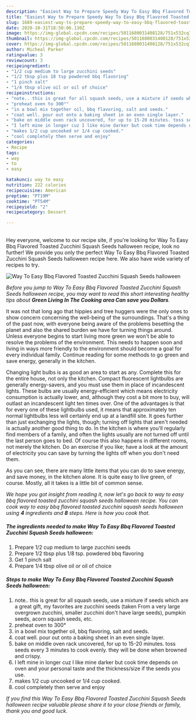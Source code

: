 ```yaml
---
description: "Easiest Way to Prepare Speedy Way To Easy Bbq Flavored Toasted Zucchini Squash Seeds halloween"
title: "Easiest Way to Prepare Speedy Way To Easy Bbq Flavored Toasted Zucchini Squash Seeds halloween"
slug: 1689-easiest-way-to-prepare-speedy-way-to-easy-bbq-flavored-toasted-zucchini-squash-seeds-halloween
date: 2020-10-31T18:50:06.130Z
image: https://img-global.cpcdn.com/recipes/5011680031408128/751x532cq70/way-to-easy-bbq-flavored-toasted-zucchini-squash-seeds-halloween-recipe-main-photo.jpg
thumbnail: https://img-global.cpcdn.com/recipes/5011680031408128/751x532cq70/way-to-easy-bbq-flavored-toasted-zucchini-squash-seeds-halloween-recipe-main-photo.jpg
cover: https://img-global.cpcdn.com/recipes/5011680031408128/751x532cq70/way-to-easy-bbq-flavored-toasted-zucchini-squash-seeds-halloween-recipe-main-photo.jpg
author: Micheal Parker
ratingvalue: 3
reviewcount: 3
recipeingredient:
- "1/2 cup medium to large zucchini seeds"
- "1/2 tbsp plus 18 tsp powdered bbq flavoring"
- "1 pinch salt"
- "1/4 tbsp olive oil or oil of choice"
recipeinstructions:
- "note.. this is great for all squash seeds, use a mixture if seeds which are a great gift, my favorites are zucchini seeds (taken From a very large overgrown zucchini, smaller zucchini don&#39;t have large seeds), pumpkin seeds, acorn squash seeds, etc."
- "preheat oven to 300°"
- "in a bowl mix together oil, bbq flavoring, salt and seeds."
- "coat well. pour out onto a baking sheet in an even single layer."
- "bake on middle oven rack uncovered, for up to 15-20 minutes. toss seeds every 3 minutes to cook evenly. they will be done when browned and crispy."
- "I left mine in longer cuz I like mine darker but cook time depends on oven and your personal taste and the thickness/size if the seeds you use."
- "makes 1/2 cup uncooked or 1/4 cup cooked."
- "cool completely then serve and enjoy"
categories:
- Recipe
tags:
- way
- to
- easy

katakunci: way to easy 
nutrition: 222 calories
recipecuisine: American
preptime: "PT19M"
cooktime: "PT54M"
recipeyield: "2"
recipecategory: Dessert

---
```

<br>
Hey everyone, welcome to our recipe site, if you're looking for Way To Easy Bbq Flavored Toasted Zucchini Squash Seeds halloween recipe, look no further! We provide you only the perfect Way To Easy Bbq Flavored Toasted Zucchini Squash Seeds halloween recipe here. We also have wide variety of recipes to try.
<br>


![Way To Easy Bbq Flavored Toasted Zucchini Squash Seeds halloween](https://img-global.cpcdn.com/recipes/5011680031408128/751x532cq70/way-to-easy-bbq-flavored-toasted-zucchini-squash-seeds-halloween-recipe-main-photo.jpg)

<i>Before you jump to Way To Easy Bbq Flavored Toasted Zucchini Squash Seeds halloween recipe, you may want to read this short interesting healthy tips about 
<strong>Green Living In The Cooking area Can save you Dollars</strong>.</i>
</br>

It was not that long ago that hippies and tree huggers were the only ones to show concern concerning the well-being of the surroundings. That's a thing of the past now, with everyone being aware of the problems besetting the planet and also the shared burden we have for turning things around. Unless everyone begins to start living more green we won't be able to resolve the problems of the environment. This needs to happen soon and living in ways more friendly to the environment should become a goal for every individual family. Continue reading for some methods to go green and save energy, generally in the kitchen.

Changing light bulbs is as good an area to start as any. Complete this for the entire house, not only the kitchen. Compact fluorescent lightbulbs are generally energy-savers, and you must use them in place of incandescent lights. These bulbs are usually energy-efficient which means electricity consumption is actually lower, and, although they cost a bit more to buy, will outlast an incandescent light ten times over. One of the advantages is that for every one of these lightbulbs used, it means that approximately ten normal lightbulbs less will certainly end up at a landfill site. It goes further than just exchanging the lights, though; turning off lights that aren't needed is actually another good thing to do. In the kitchen is where you'll regularly find members of a family, and often the lights usually are not turned off until the last person goes to bed. Of course this also happens in different rooms, not merely the kitchen. Do an exercise if you like; have a look at the amount of electricity you can save by turning the lights off when you don't need them.

As you can see, there are many little items that you can do to save energy, and save money, in the kitchen alone. It is quite easy to live green, of course. Mostly, all it takes is a little bit of common sense.


<i>We hope you got insight from reading it, now let's go back to way to easy bbq flavored toasted zucchini squash seeds halloween recipe. You can cook way to easy bbq flavored toasted zucchini squash seeds halloween using <strong>4</strong> ingredients and <strong>8</strong> steps. Here is how you cook that.
</i>

##### The ingredients needed to make Way To Easy Bbq Flavored Toasted Zucchini Squash Seeds halloween:

1. Prepare 1/2 cup medium to large zucchini seeds
1. Prepare 1/2 tbsp plus 1/8 tsp. powdered bbq flavoring
1. Get 1 pinch salt
1. Prepare 1/4 tbsp olive oil or oil of choice


##### Steps to make Way To Easy Bbq Flavored Toasted Zucchini Squash Seeds halloween:

1. note.. this is great for all squash seeds, use a mixture if seeds which are a great gift, my favorites are zucchini seeds (taken From a very large overgrown zucchini, smaller zucchini don&#39;t have large seeds), pumpkin seeds, acorn squash seeds, etc.
1. preheat oven to 300°
1. in a bowl mix together oil, bbq flavoring, salt and seeds.
1. coat well. pour out onto a baking sheet in an even single layer.
1. bake on middle oven rack uncovered, for up to 15-20 minutes. toss seeds every 3 minutes to cook evenly. they will be done when browned and crispy.
1. I left mine in longer cuz I like mine darker but cook time depends on oven and your personal taste and the thickness/size if the seeds you use.
1. makes 1/2 cup uncooked or 1/4 cup cooked.
1. cool completely then serve and enjoy


<i>If you find this Way To Easy Bbq Flavored Toasted Zucchini Squash Seeds halloween recipe valuable please share it to your close friends or family, thank you and good luck.</i>
